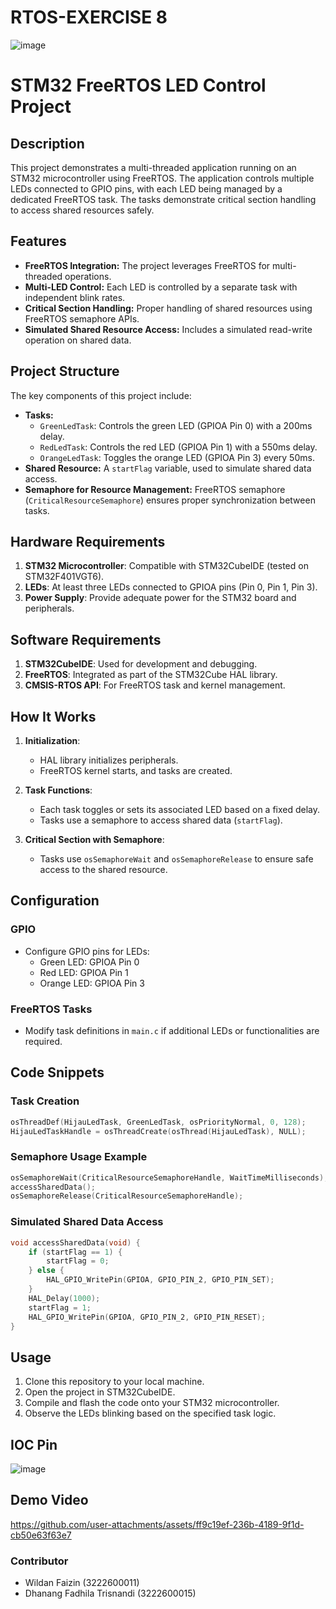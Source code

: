 # RTOS-EXERCISE 8
![image](https://github.com/user-attachments/assets/5b5f55c1-6c20-42a5-b88d-98cd0bb38898)


# STM32 FreeRTOS LED Control Project

## Description
This project demonstrates a multi-threaded application running on an STM32 microcontroller using FreeRTOS. The application controls multiple LEDs connected to GPIO pins, with each LED being managed by a dedicated FreeRTOS task. The tasks demonstrate critical section handling to access shared resources safely.

## Features
- **FreeRTOS Integration:** The project leverages FreeRTOS for multi-threaded operations.
- **Multi-LED Control:** Each LED is controlled by a separate task with independent blink rates.
- **Critical Section Handling:** Proper handling of shared resources using FreeRTOS semaphore APIs.
- **Simulated Shared Resource Access:** Includes a simulated read-write operation on shared data.

## Project Structure
The key components of this project include:
- **Tasks:**
  - `GreenLedTask`: Controls the green LED (GPIOA Pin 0) with a 200ms delay.
  - `RedLedTask`: Controls the red LED (GPIOA Pin 1) with a 550ms delay.
  - `OrangeLedTask`: Toggles the orange LED (GPIOA Pin 3) every 50ms.
- **Shared Resource:** A `startFlag` variable, used to simulate shared data access.
- **Semaphore for Resource Management:** FreeRTOS semaphore (`CriticalResourceSemaphore`) ensures proper synchronization between tasks.

## Hardware Requirements
1. **STM32 Microcontroller**: Compatible with STM32CubeIDE (tested on STM32F401VGT6).
2. **LEDs**: At least three LEDs connected to GPIOA pins (Pin 0, Pin 1, Pin 3).
3. **Power Supply**: Provide adequate power for the STM32 board and peripherals.

## Software Requirements
1. **STM32CubeIDE**: Used for development and debugging.
2. **FreeRTOS**: Integrated as part of the STM32Cube HAL library.
3. **CMSIS-RTOS API**: For FreeRTOS task and kernel management.

## How It Works
1. **Initialization**:
   - HAL library initializes peripherals.
   - FreeRTOS kernel starts, and tasks are created.

2. **Task Functions**:
   - Each task toggles or sets its associated LED based on a fixed delay.
   - Tasks use a semaphore to access shared data (`startFlag`).

3. **Critical Section with Semaphore**:
   - Tasks use `osSemaphoreWait` and `osSemaphoreRelease` to ensure safe access to the shared resource.

## Configuration
### GPIO
- Configure GPIO pins for LEDs:
  - Green LED: GPIOA Pin 0
  - Red LED: GPIOA Pin 1
  - Orange LED: GPIOA Pin 3

### FreeRTOS Tasks
- Modify task definitions in `main.c` if additional LEDs or functionalities are required.

## Code Snippets
### Task Creation
```c
osThreadDef(HijauLedTask, GreenLedTask, osPriorityNormal, 0, 128);
HijauLedTaskHandle = osThreadCreate(osThread(HijauLedTask), NULL);
```

### Semaphore Usage Example
```c
osSemaphoreWait(CriticalResourceSemaphoreHandle, WaitTimeMilliseconds);
accessSharedData();
osSemaphoreRelease(CriticalResourceSemaphoreHandle);
```

### Simulated Shared Data Access
```c
void accessSharedData(void) {
    if (startFlag == 1) {
        startFlag = 0;
    } else {
        HAL_GPIO_WritePin(GPIOA, GPIO_PIN_2, GPIO_PIN_SET);
    }
    HAL_Delay(1000);
    startFlag = 1;
    HAL_GPIO_WritePin(GPIOA, GPIO_PIN_2, GPIO_PIN_RESET);
}
```

## Usage
1. Clone this repository to your local machine.
2. Open the project in STM32CubeIDE.
3. Compile and flash the code onto your STM32 microcontroller.
4. Observe the LEDs blinking based on the specified task logic.


## IOC Pin
![image](https://github.com/user-attachments/assets/4e283ef1-6b4b-44cf-b94a-58dad90cf625)




## Demo Video
https://github.com/user-attachments/assets/ff9c19ef-236b-4189-9f1d-cb50e63f63e7
### Contributor
- Wildan Faizin (3222600011)
- Dhanang Fadhila Trisnandi (3222600015)

